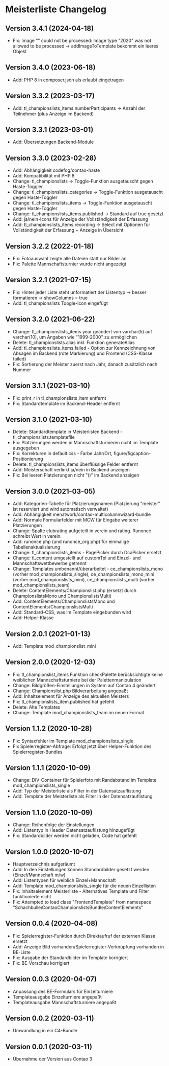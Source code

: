 # Meisterliste Changelog

## Version 3.4.1 (2024-04-18)

* Fix: Image "" could not be processed: Image type "2020" was not allowed to be processed -> addImageToTemplate bekommt ein leeres Objekt

## Version 3.4.0 (2023-06-18)

* Add: PHP 8 in composer.json als erlaubt eingetragen

## Version 3.3.2 (2023-03-17)

* Add: tl_championslists_items.numberParticipants -> Anzahl der Teilnehmer (plus Anzeige im Backend)

## Version 3.3.1 (2023-03-01)

* Add: Übersetzungen Backend-Module

## Version 3.3.0 (2023-02-28)

* Add: Abhängigkeit codefog/contao-haste
* Add: Kompatibilität mit PHP 8
* Change: tl_championslists -> Toggle-Funktion ausgetauscht gegen Haste-Toggler
* Change: tl_championslists_categories -> Toggle-Funktion ausgetauscht gegen Haste-Toggler
* Change: tl_championslists_items -> Toggle-Funktion ausgetauscht gegen Haste-Toggler
* Change: tl_championslists_items.published -> Standard auf true gesetzt
* Add: ja/nein-Icons für Anzeige der Vollständigkeit der Erfassung
* Add: tl_championslists_items.recording -> Select mit Optionen für Vollständigkeit der Erfassung + Anzeige in Übersicht

## Version 3.2.2 (2022-01-18)

* Fix: Fotoauswahl zeigte alle Dateien statt nur Bilder an
* Fix: Palette Mannschaftsturnier wurde nicht angezeigt

## Version 3.2.1 (2021-07-15)

* Fix: Hinter jeder Liste steht unformatiert der Listentyp -> besser formatieren -> showColumns = true
* Add: tl_championslists Toogle-Icon eingefügt

## Version 3.2.0 (2021-06-22)

* Change: tl_championslists_items.year geändert von varchar(5) auf varchar(10), um Angaben wie "1999-2000" zu ermöglichen
* Delete: tl_championslists.alias inkl. Funktion generateAlias
* Add: tl_championslists_items.failed - Option zur Kennzeichnung von Absagen im Backend (rote Markierung) und Frontend (CSS-Klasse failed)
* Fix: Sortierung der Meister zuerst nach Jahr, danach zusätzlich nach Nummer

## Version 3.1.1 (2021-03-10)

* Fix: print_r in tl_championslists_item entfernt
* Fix: Standardtemplate im Backend-Header entfernt

## Version 3.1.0 (2021-03-10)

* Delete: Standardtemplate in Meisterlisten Backend - tl_championslists.templatefile
* Fix: Platzierungen werden in Mannschaftsturnieren nicht im Template ausgegeben
* Fix: Korrekturen in default.css - Farbe Jahr/Ort, figure/figcaption-Positionierung
* Delete: tl_championslists_items überflüssige Felder entfernt
* Add: Meisterschaft verlinkt ja/nein in Backend anzeigen
* Fix: Bei leeren Platzierungen nicht "()" im Backend anzeigen

## Version 3.0.0 (2021-03-05)

* Add: Kategorien-Tabelle für Platzierungsnamen (Platzierung "meister" ist reserviert und wird automatisch verwaltet)
* Add: Abhängigkeit menatwork/contao-multicolumnwizard-bundle
* Add: Normale Formularfelder mit MCW für Eingabe weiterer Platzierungen
* Change: Spalte clubrating aufgeteilt in verein und rating. Runonce schreibt Wert in verein.
* Add: runonce.php (und runonce_org.php) für einmalige Tabellenaktualisierung
* Change: tl_championslists_items - PagePicker durch DcaPicker ersetzt
* Change: tl_content umgestellt auf customTpl und Einzel- und Mannschaftswettbewerbe getrennt
* Change: Templates umbenannt/überarbeitet - ce_championslists_mono (vorher mod_championslists_single), ce_championslists_mono_mini (vorher mod_championslists_mini), ce_championslists_multi (vorher mod_championslists_team)
* Delete: ContentElements/Championslist.php (ersetzt durch ChampionslistsMono und ChampionslistsMulti)
* Add: ContentElements/ChampionslistsMono und ContentElements/ChampionslistsMulti
* Add: Standard-CSS, was im Template eingebunden wird
* Add: Helper-Klasse

## Version 2.0.1 (2021-01-13)

* Add: Template mod_championslist_mini

## Version 2.0.0 (2020-12-03)

* Fix: tl_championslist_items Funktion checkPalette berücksichtigte keine weiblichen Mannschaftsturniere bei der Palettenmanipulation
* Change: Bildgrößen-Einstellungen in System auf Contao 4 geändert
* Change: Championslist.php Bildverarbeitung angepaßt
* Add: Inhaltselement für Anzeige des aktuellen Meisters
* Fix: tl_championslists_item.published hat gefehlt
* Delete: Alte Templates
* Change: Template mod_championslists_team im neuen Format

## Version 1.1.2 (2020-10-28)

* Fix: Syntaxfehler im Template mod_championslists_single
* Fix Spielerregister-Abfrage: Erfolgt jetzt über Helper-Funktion des Spielerregister-Bundles

## Version 1.1.1 (2020-10-09)

* Change: DIV-Container für Spielerfoto mit Randabstand im Template mod_championslists_single
* Add: Typ der Meisterliste als Filter in der Datensatzauflistung
* Add: Template der Meisterliste als Filter in der Datensatzauflistung

## Version 1.1.0 (2020-10-09)

* Change: Reihenfolge der Einstellungen
* Add: Listentyp in Header Datensatzauflistung hinzugefügt
* Fix: Standardbilder werden nicht geladen, Code hat gefehlt

## Version 1.0.0 (2020-10-07)

* Hauptverzeichnis aufgeräumt
* Add: In den Einstellungen können Standardbilder gesetzt werden (Einzel/Mannschaft m/w)
* Add: Listentypen für weiblich Einzel+Mannschaft
* Add: Template mod_championslists_single für die neuen Einzellisten
* Fix: Inhaltselement Meisterliste - Alternatives Template und Filter funktionierte nicht
* Fix: Attempted to load class "FrontendTemplate" from namespace "Schachbulle\ContaoChampionslistsBundle\ContentElements"

## Version 0.0.4 (2020-04-08)

* Fix: Spielerregister-Funktion durch Direktaufruf der externen Klasse ersetzt
* Add: Anzeige Bild vorhanden/Spielerregister-Verknüpfung vorhanden in BE-Liste
* Fix: Ausgabe der Standardbilder im Template korrigiert
* Fix: BE-Vorschau korrigiert

## Version 0.0.3 (2020-04-07)

* Anpassung des BE-Formulars für Einzelturniere
* Templateausgabe Einzelturniere angepaßt
* Templateausgabe Mannschaftsturniere angepaßt

## Version 0.0.2 (2020-03-11)

* Umwandlung in ein C4-Bundle

## Version 0.0.1 (2020-03-11)

* Übernahme der Version aus Contao 3

